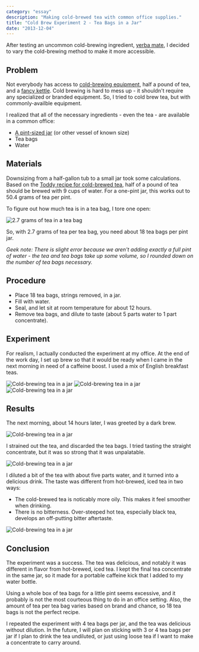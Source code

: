 ```yaml
---
category: "essay"
description: "Making cold-brewed tea with common office supplies."
title: "Cold Brew Experiment 2 - Tea Bags in a Jar"
date: "2013-12-04"
---
```


After testing an uncommon cold-brewing ingredient, [yerba mate](/cold-brew-mate/), I decided to vary the cold-brewing method to make it more accessible. 

## Problem 

Not everybody has access to [cold-brewing equipment](http://www.amazon.com/gp/product/B0006H0JVW/ref=as_li_qf_sp_asin_il_tl?ie=UTF8&camp=1789&creative=9325&creativeASIN=B0006H0JVW&linkCode=as2&tag=sagacionlook-20), half a pound of tea, and a [fancy kettle](http://www.amazon.com/gp/product/B000IGOXLS/ref=as_li_qf_sp_asin_il_tl?ie=UTF8&camp=1789&creative=9325&creativeASIN=B000IGOXLS&linkCode=as2&tag=sagacionlook-20). Cold brewing is hard to mess up - it shouldn't require any specialized or branded equipment. So, I tried to cold brew tea, but with commonly-availble equipment. 

I realized that all of the necessary ingredients - even the tea - are available in a common office:

* [A pint-sized jar](http://www.amazon.com/gp/product/B004YVOS0Y/ref=as_li_qf_sp_asin_il_tl?ie=UTF8&camp=1789&creative=9325&creativeASIN=B004YVOS0Y&linkCode=as2&tag=sagacionlook-20) (or other vessel of known size)
* Tea bags
* Water

## Materials 

Downsizing from a half-gallon tub to a small jar took some calculations. Based on the [Toddy recipe for cold-brewed tea](http://toddycafe.com/cold-brew/instruction-manual), half of a pound of tea should be brewed with 9 cups of water. For a one-pint jar, this works out to 50.4 grams of tea per pint. 

To figure out how much tea is in a tea bag, I tore one open:

<img src="/images/jar-brew/1.jpg" alt="2.7 grams of tea in a tea bag" class="full"/>

So, with 2.7 grams of tea per tea bag, you need about <span class="highlight">18 tea bags per pint jar</span>. 

*Geek note: There is slight error because we aren't adding exactly a full pint of water - the tea and tea bags take up some volume, so I rounded down on the number of tea bags necessary.*


## Procedure

* Place 18 tea bags, strings removed, in a jar.
* Fill with water. 
* Seal, and let sit at room temperature for about 12 hours. 
* Remove tea bags, and dilute to taste (about 5 parts water to 1 part concentrate). 

## Experiment

For realism, I actually conducted the experiment at my office. At the end of the work day, I set up brew so that it would be ready when I came in the next morning in need of a caffeine boost. I used a mix of English breakfast teas.

<img src="/images/jar-brew/2.jpg" alt="Cold-brewing tea in a jar" class="full"/>

<img src="/images/jar-brew/3.jpg" alt="Cold-brewing tea in a jar" class="full"/>

<img src="/images/jar-brew/4.jpg" alt="Cold-brewing tea in a jar" class="full"/>

## Results

The next morning, about 14 hours later, I was greeted by a dark brew. 

<img src="/images/jar-brew/5.jpg" alt="Cold-brewing tea in a jar" class="full"/>

I strained out the tea, and discarded the tea bags. I tried tasting the straight concentrate, but it was so strong that it was unpalatable. 

<img src="/images/jar-brew/6.jpg" alt="Cold-brewing tea in a jar" class="full"/>

I diluted a bit of the tea with about five parts water, and it turned into a delicious drink. The taste was different from hot-brewed, iced tea in two ways:

* The cold-brewed tea is noticably more oily. This makes it feel smoother when drinking. 
* There is no bitterness. Over-steeped hot tea, especially black tea, develops an off-putting bitter aftertaste. 


<img src="/images/jar-brew/7.jpg" alt="Cold-brewing tea in a jar" class="full"/>

## Conclusion

The experiment was a success. The tea was delicious, and notably it was different in flavor from hot-brewed, iced tea. I kept the final tea concentrate in the same jar, so it made for a portable caffeine kick that I added to my water bottle. 

Using a whole box of tea bags for a little pint seems excessive, and it probably is not the most courteous thing to do in an office setting. Also, the amount of tea per tea bag varies based on brand and chance, so 18 tea bags is not the perfect recipe. 

I repeated the experiment with 4 tea bags per jar, and the tea was delicious without dilution. In the future, I will plan on sticking with 3 or 4 tea bags per jar if I plan to drink the tea undiluted, or just using loose tea if I want to make a concentrate to carry around. 


